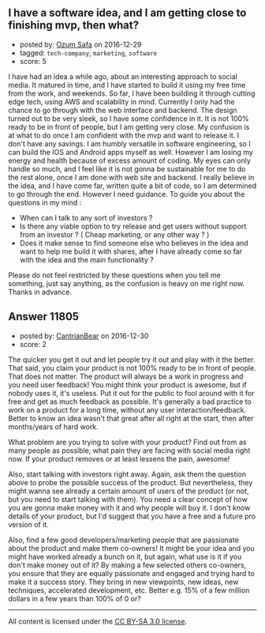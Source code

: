 ## I have a software idea, and I am getting close to finishing mvp, then what?

- posted by: [Ozum Safa](https://stackexchange.com/users/1503614/ozum-safa) on 2016-12-29
- tagged: `tech-company`, `marketing`, `software`
- score: 5

<p>I have had an idea a while ago, about an interesting approach to social media. It matured in time, and I have started to build it using my free time from the work, and weekends. So far, I have been building it through cutting edge tech, using AWS and scalability in mind. Currently I only had the chance to go through with the web interface and backend. The design turned out to be very sleek, so I have some confidence in it. It is not 100% ready to be in front of people, but I am getting very close.
My confusion is at what to do once I am confident with the mvp and want to release it. I don't have any savings. I am humbly versatile in software engineering, so I can build the IOS and Android apps myself as well. However I am losing my energy and health because of excess amount of coding. My eyes can only handle so much, and I feel like it is not gonna be sustainable for me to do the rest alone, once I am done with web site and backend.
I really believe in the idea, and I have come far, written quite a bit of code, so I am determined to go through the end. However I need guidance.
To guide you about the questions in my mind :</p>

<ul>
<li>When can I talk to any sort of investors ?</li>
<li>Is there any viable option to try release and get users without support from an investor ? ( Cheap marketing, or any other way ? )</li>
<li>Does it make sense to find someone else who believes in the idea and want to help me build it with shares, after I have already come so far with the idea and the main functionality ?</li>
</ul>

<p>Please do not feel restricted by these questions when you tell me something, just say anything, as the confusion is heavy on me right now.
Thanks in advance.</p>



## Answer 11805

- posted by: [CantrianBear](https://stackexchange.com/users/3131350/cantrianbear) on 2016-12-30
- score: 2

<p>The quicker you get it out and let people try it out and play with it the better. That said, you claim your product is not 100% ready to be in front of people. That does not matter. The product will always be a work in progress and you need user feedback! You might think your product is awesome, but if nobody uses it, it's useless. Put it out for the public to fool around with it for free and get as much feedback as possible. It's generally a bad practice to work on a product for a long time, without any user interaction/feedback. Better to know an idea wasn't that great after all right at the start, then after months/years of hard work.</p>

<p>What problem are you trying to solve with your product? Find out from as many people as possible, what pain they are facing with social media right now. If your product removes or at least lessens the pain, awesome! </p>

<p>Also, start talking with investors right away. Again, ask them the question above to probe the possible success of the product. But nevertheless, they might wanna see already a certain amount of users of the product (or not, but you need to start talking with them). You need a clear concept of how you are gonna make money with it and why people will buy it. I don't know details of your product, but I'd suggest that you have a free and a future pro version of it. </p>

<p>Also, find a few good developers/marketing people that are passionate about the product and make them co-owners! It might be your idea and you might have worked already a bunch on it, but again, what use is it if you don't make money out of it? By making a few selected others co-owners, you ensure that they are equally passionate and engaged and trying hard to make it a success story. They bring in new viewpoints, new ideas, new techniques, accelerated development, etc. Better e.g. 15% of a few million dollars in a few years than 100% of 0 or?</p>




---

All content is licensed under the [CC BY-SA 3.0 license](https://creativecommons.org/licenses/by-sa/3.0/).
